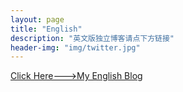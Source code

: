 ```yaml
---
layout: page
title: "English"
description: "英文版独立博客请点下方链接"
header-img: "img/twitter.jpg"
---
```


[Click Here———>My English Blog](http://xiaoyan.work)

